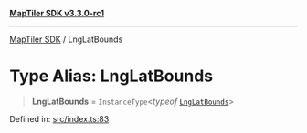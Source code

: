 [**MapTiler SDK v3.3.0-rc1**](../README.md)

***

[MapTiler SDK](../README.md) / LngLatBounds

# Type Alias: LngLatBounds

> **LngLatBounds** = `InstanceType`\<*typeof* [`LngLatBounds`](../variables/LngLatBounds.md)\>

Defined in: [src/index.ts:83](https://github.com/maptiler/maptiler-sdk-js/blob/d9cb958ebf063ecde2f6f583eb172e5a83460e6a/src/index.ts#L83)

